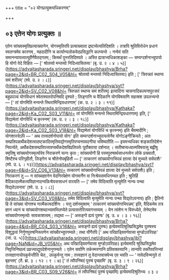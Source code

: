+++
title = "०२ योगप्रत्युक्त्यधिकरणम्"

+++

## ०३ एतेन योगः प्रत्युक्तः ॥

एतेन सांख्यस्मृतिप्रत्याख्यानेन, योगस्मृतिरपि प्रत्याख्याता द्रष्टव्येत्यतिदिशति । तत्रापि श्रुतिविरोधेन प्रधानं स्वतन्त्रमेव कारणम् , महदादीनि च कार्याण्यलोकवेदप्रसिद्धानि कल्प्यन्ते । नन्वेवं सति समानन्यायत्वात्पूर्वेणैवैतद्गतम् ; किमर्थं पुनरतिदिश्यते । अस्ति ह्यत्राभ्यधिकाशङ्का — सम्यग्दर्शनाभ्युपायो हि योगो वेदे विहितः — [‘ श्रोतव्यो मन्तव्यो निदिध्यासितव्यः’ (बृ. उ. २ । ४ । ५)](https://advaitasharada.sringeri.net/display/bhashya/Brha?page=2&id=BR_C02_S04_V05&hl= श्रोतव्यो मन्तव्यो निदिध्यासितव्यः) इति ; [‘ त्रिरुन्नतं स्थाप्य समं शरीरम्’ (श्वे. उ. २ । ८)](https://advaitasharada.sringeri.net/display/bhashya/svt?page=2&id=SV_C02_V08&hl= त्रिरुन्नतं स्थाप्य समं शरीरम्) इत्यादिना चासनादिकल्पनापुरःसरं बहुप्रपञ्चं योगविधानं श्वेताश्वतरोपनिषदि दृश्यते ; लिङ्गानि च वैदिकानि योगविषयाणि सहस्रश उपलभ्यन्ते — [‘ तां योगमिति मन्यन्ते स्थिरामिन्द्रियधारणाम्’ (क. उ. २ । ३ । ११)](https://advaitasharada.sringeri.net/display/bhashya/Kathaka?page=2&id=Ka_C02_S03_V11&hl= तां योगमिति मन्यन्ते स्थिरामिन्द्रियधारणाम्) इति, [‘ विद्यामेतां योगविधिं च कृत्स्नम्’ (क. उ. २ । ३ । १८)](https://advaitasharada.sringeri.net/display/bhashya/Kathaka?page=2&id=Ka_C02_S03_V18&hl= विद्यामेतां योगविधिं च कृत्स्नम्) इति चैवमादीनि ; योगशास्त्रेऽपि — ‘ अथ तत्त्वदर्शनोपायो योगः’ इति सम्यग्दर्शनाभ्युपायत्वेनैव योगोऽङ्गीक्रियते ; अतः सम्प्रतिपन्नार्थैकदेशत्वादष्टकादिस्मृतिवद्योगस्मृतिरप्यनपवदनीया भविष्यतीति — इयमभ्यधिका शङ्कातिदेशेन निवर्त्यते, अर्थैकदेशसम्प्रतिपत्तावप्यर्थैकदेशविप्रतिपत्तेः पूर्वोक्ताया दर्शनात् । सतीष्वप्यध्यात्मविषयासु बह्वीषु स्मृतिषु सांख्ययोगस्मृत्योरेव निराकरणे यत्नः कृतः ; सांख्ययोगौ हि परमपुरुषार्थसाधनत्वेन लोके प्रख्यातौ, शिष्टैश्च परिगृहीतौ, लिङ्गेन च श्रौतेनोपबृंहितौ — [‘ तत्कारणं सांख्ययोगाभिपन्नं ज्ञात्वा देवं मुच्यते सर्वपाशैः’ (श्वे. उ. ६ । १३)](https://advaitasharada.sringeri.net/display/bhashya/svt?page=6&id=SV_C06_V13&hl= तत्कारणं सांख्ययोगाभिपन्नं ज्ञात्वा देवं मुच्यते सर्वपाशैः) इति ; निराकरणं तु — न सांख्यज्ञानेन वेदनिरपेक्षेण योगमार्गेण वा निःश्रेयसमधिगम्यत इति ; श्रुतिर्हि वैदिकादात्मैकत्वविज्ञानादन्यन्निःश्रेयससाधनं वारयति — [‘ तमेव विदित्वाति मृत्युमेति नान्यः पन्था विद्यतेऽयनाय’ (श्वे. उ. ३ । ८)](https://advaitasharada.sringeri.net/display/bhashya/svt?page=3&id=SV_C03_V08&hl= तमेव विदित्वाति मृत्युमेति नान्यः पन्था विद्यतेऽयनाय) इति ; द्वैतिनो हि ते सांख्या योगाश्च नात्मैकत्वदर्शिनः । यत्तु दर्शनमुक्तम् ‘ तत्कारणं सांख्ययोगाभिपन्नम्’ इति, वैदिकमेव तत्र ज्ञानं ध्यानं च सांख्ययोगशब्दाभ्यामभिलप्येते प्रत्यासत्तेरित्यवगन्तव्यम् । येन त्वंशेन न विरुध्येते, तेनेष्टमेव सांख्ययोगस्मृत्योः सावकाशत्वम् ; तद्यथा — [‘ असङ्गो ह्ययं पुरुषः’ (बृ. उ. ४ । ३ । १६)](https://advaitasharada.sringeri.net/display/bhashya/Brha?page=4&id=BR_C04_S03_V16&hl= असङ्गो ह्ययं पुरुषः) इत्येवमादिश्रुतिप्रसिद्धमेव पुरुषस्य विशुद्धत्वं निर्गुणपुरुषनिरूपणेन सांख्यैरभ्युपगम्यते ; तथा यौगैरपि [‘ अथ परिव्राड्विवर्णवासा मुण्डोऽपरिग्रहः’ (जा. उ. ५)](https://advaitasharada.sringeri.net/display/bhashya/jbl?page=NaN&id=JB_V05&hl= अथ परिव्राड्विवर्णवासा मुण्डोऽपरिग्रहः) इत्येवमादि श्रुतिप्रसिद्धमेव निवृत्तिनिष्ठत्वं प्रव्रज्याद्युपदेशेनानुगम्यते । एतेन सर्वाणि तर्कस्मरणानि प्रतिवक्तव्यानि ; तान्यपि तर्कोपपत्तिभ्यां तत्त्वज्ञानायोपकुर्वन्तीति चेत् , उपकुर्वन्तु नाम ; तत्त्वज्ञानं तु वेदान्तवाक्येभ्य एव भवति — ‘ नावेदविन्मनुते तं बृहन्तम्’ (तै. ब्रा. ३ । १२ । ९ । ७) [‘ तं त्वौपनिषदं पुरुषं पृच्छामि’ (बृ. उ. ३ । ९ । २६)](https://advaitasharada.sringeri.net/display/bhashya/Brha?page=3&id=BR_C03_S09_V26&hl= तं त्वौपनिषदं पुरुषं पृच्छामि) इत्येवमादिश्रुतिभ्यः ॥ ३ ॥
